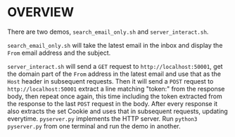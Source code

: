 # OVERVIEW

There are two demos, `search_email_only.sh` and `server_interact.sh`.

`search_email_only.sh` will take the latest email in the inbox and display the `From` email address and the subject.

`server_interact.sh` will send a `GET` request to `http://localhost:50001`, get the domain part of the `From` address in the latest email and use that as the `Host` header in subsequent requests. Then it will send a `POST` request to `http://localhost:50001` extract a line matching "token:" from the response body, then repeat once again, this time including the token extracted from the response to the last `POST` request in the body. After every response it also extracts the set Cookie and uses that in subsequent requests, updating everytime. `pyserver.py` implements the HTTP server. Run `python3 pyserver.py` from one terminal and run the demo in another.
